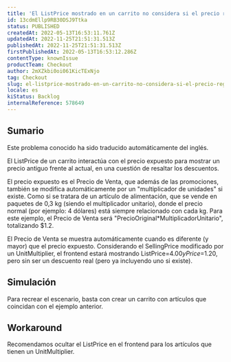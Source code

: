 ```yaml
---
title: 'El ListPrice mostrado en un carrito no considera si el precio regular está siendo modificado por un unitMultiplier'
id: 13cdmEllp9RB30DSJ9Ttka
status: PUBLISHED
createdAt: 2022-05-13T16:53:11.761Z
updatedAt: 2022-11-25T21:51:31.513Z
publishedAt: 2022-11-25T21:51:31.513Z
firstPublishedAt: 2022-05-13T16:53:12.286Z
contentType: knownIssue
productTeam: Checkout
author: 2mXZkbi0oi061KicTExNjo
tag: Checkout
slug: el-listprice-mostrado-en-un-carrito-no-considera-si-el-precio-regular-esta-siendo-modificado-por-un-unitmultiplier
locale: es
kiStatus: Backlog
internalReference: 578649
---
```


## Sumario

<div class="alert alert-info">
  <p>Este problema conocido ha sido traducido automáticamente del inglés.</p>
</div>


El ListPrice de un carrito interactúa con el precio expuesto para mostrar un precio antiguo frente al actual, en una cuestión de resaltar los descuentos.

El precio expuesto es el Precio de Venta, que además de las promociones, también se modifica automáticamente por un "multiplicador de unidades" si existe. Como si se tratara de un artículo de alimentación, que se vende en paquetes de 0,3 kg (siendo el multiplicador unitario), donde el precio normal (por ejemplo: 4 dólares) está siempre relacionado con cada kg. Para este ejemplo, el Precio de Venta será "PrecioOriginal*MultiplicadorUnitario", totalizando $1.2.

El Precio de Venta se muestra automáticamente cuando es diferente (y mayor) que el precio expuesto. Considerando el SellingPrice modificado por un UnitMultiplier, el frontend estará mostrando ListPrice=$4.00 y Price=$1.20, pero sin ser un descuento real (pero ya incluyendo uno si existe).



## Simulación


Para recrear el escenario, basta con crear un carrito con artículos que coincidan con el ejemplo anterior.



## Workaround


Recomendamos ocultar el ListPrice en el frontend para los artículos que tienen un UnitMultiplier.

